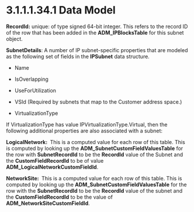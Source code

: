 <html dir="LTR" xmlns:mshelp="http://msdn.microsoft.com/mshelp" xmlns:ddue="http://ddue.schemas.microsoft.com/authoring/2003/5" xmlns:xlink="http://www.w3.org/1999/xlink" xmlns:tool="http://www.microsoft.com/tooltip">
 <body>
 <div id="header">
 <h1 class="heading">3.1.1.1.34.1 Data Model</h1>
 </div>
 <div id="mainSection">
 <div id="mainBody">
 <div id="allHistory" class="saveHistory"></div>
 <div id="sectionSection0" class="section" name="collapseableSection">
 

<p><b>RecordId:</b> unique: of type signed 64-bit
integer. This refers to the record ID of the row that has been added in the <b>ADM_IPBlocksTable</b>
for this subnet object.</p>

<p><b>SubnetDetails</b>: A number of IP subnet-specific
properties that are modeled as the following set of fields in the <b>IPSubnet</b>
data structure.</p>

<ul><li><p><span><span> </span></span>Name</p>

</li><li><p><span><span> </span></span>IsOverlapping</p>

</li><li><p><span><span> </span></span>UseForUtilization</p>

</li><li><p><span><span> </span></span>VSId
(Required by subnets that map to the Customer address space.)</p>

</li><li><p><span><span> </span></span>VirtualizationType</p>

</li></ul><p>If VirtualizationType has value
IPVirtualizationType.Virtual, then the following additional properties are also
associated with a subnet:</p>

<p><b>LogicalNetwork: </b> This is a computed value for
each row of this table. This is computed by looking up the <b>ADM_SubnetCustomFieldValuesTable</b>
for the row with <b>SubnetRecordId</b> to be the <b>RecordId</b> value of the
Subnet and the <b>CustomFieldRecordId</b> to be of value <b>ADM_LogicalNetworkCustomFieldId</b>.</p>

<p><b>NetworkSite: </b> This is a computed value for
each row of this table. This is computed by looking up the <b>ADM_SubnetCustomFieldValuesTable</b>
for the row with the <b>SubnetRecordId</b> to be the <b>RecordId</b> value of
the subnet and the <b>CustomFieldRecordId</b> to be the value of <b>ADM_NetworkSiteCustomFieldId</b>.</p>


 </div>
 </div>
 </div>
 </body>
</html>
